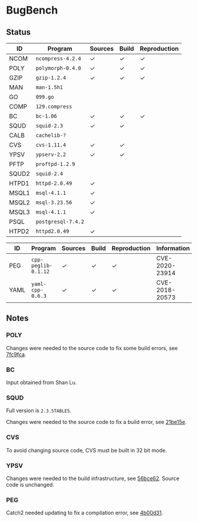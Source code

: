 # BugBench

## Status

| ID    | Program            | Sources | Build | Reproduction |
|-------|--------------------|---------|-------|--------------|
| NCOM  | `ncompress-4.2.4`  | ✓       | ✓     | ✓            |
| POLY  | `polymorph-0.4.0`  | ✓       | ✓     | ✓            |
| GZIP  | `gzip-1.2.4`       | ✓       | ✓     | ✓            |
| MAN   | `man-1.5h1`        |         |       |              |
| GO    | `099.go`           |         |       |              |
| COMP  | `129.compress`     |         |       |              |
| BC    | `bc-1.06`          | ✓       | ✓     | ✓            |
| SQUD  | `squid-2.3`        | ✓       | ✓     |              |
| CALB  | `cachelib-?`       |         |       |              |
| CVS   | `cvs-1.11.4`       | ✓       | ✓     |              |
| YPSV  | `ypserv-2.2`       | ✓       | ✓     |              |
| PFTP  | `proftpd-1.2.9`    |         |       |              |
| SQUD2 | `squid-2.4`        |         |       |              |
| HTPD1 | `httpd-2.0.49`     | ✓       |       |              |
| MSQL1 | `msql-4.1.1`       | ✓       |       |              |
| MSQL2 | `msql-3.23.56`     | ✓       |       |              |
| MSQL3 | `msql-4.1.1`       | ✓       |       |              |
| PSQL  | `postgresql-7.4.2` |         |       |              |
| HTPD2 | `httpd2.0.49`      | ✓       |       |              |

| ID    | Program             | Sources | Build | Reproduction | Information    |
|-------|---------------------|---------|-------|--------------|----------------|
| PEG   | `cpp-peglib-0.1.12` | ✓       | ✓     | ✓            | CVE-2020-23914 |
| YAML  | `yaml-cpp-0.6.3`    | ✓       | ✓     | ✓            | CVE-2018-20573 |

## Notes

### POLY

Changes were needed to the source code to fix some build errors, see
[7fc9fca](https://github.com/nicovank/bugbench/commit/7fc9fca339234d825496e23792f04be41744fa06).

### BC

Input obtained from Shan Lu.

### SQUD

Full version is `2.3.STABLE5`.

Changes were needed to the source code to fix a build error, see
[21be15e](https://github.com/nicovank/bugbench/commit/21be15e7c915df46412bd881ff2eb04ce8c78858).

### CVS

To avoid changing source code, CVS must be built in 32 bit mode.

### YPSV

Changes were needed to the build infrastructure, see
[56bce62](https://github.com/nicovank/bugbench/commit/56bce62f28f60f1e3f432ec5ced58194938bee28).
Source code is unchanged.

### PEG

Catch2 needed updating to fix a compilation error, see
[4b00d31](https://github.com/nicovank/bugbench/commit/4b00d311656bed2b3b8f7a8858e782aa3d168074).
